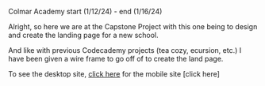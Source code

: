 Colmar Academy start (1/12/24) - end (1/16/24)

Alright, so here we are at the Capstone Project with this one being to design and create the landing page for a new school. 

And like with previous Codecademy projects (tea cozy, ecursion, etc.) I have been given a wire frame to go off of to create the 
land page.

To see the desktop site, [click here](https://mrdrekc.github.io/Cap_Colmar-Academy/) for the mobile site [click here]
